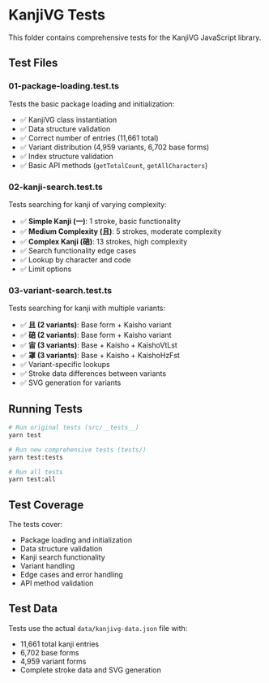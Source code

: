 # KanjiVG Tests

This folder contains comprehensive tests for the KanjiVG JavaScript library.

## Test Files

### 01-package-loading.test.ts
Tests the basic package loading and initialization:
- ✅ KanjiVG class instantiation
- ✅ Data structure validation
- ✅ Correct number of entries (11,661 total)
- ✅ Variant distribution (4,959 variants, 6,702 base forms)
- ✅ Index structure validation
- ✅ Basic API methods (`getTotalCount`, `getAllCharacters`)

### 02-kanji-search.test.ts
Tests searching for kanji of varying complexity:
- ✅ **Simple Kanji (一)**: 1 stroke, basic functionality
- ✅ **Medium Complexity (且)**: 5 strokes, moderate complexity
- ✅ **Complex Kanji (碚)**: 13 strokes, high complexity
- ✅ Search functionality edge cases
- ✅ Lookup by character and code
- ✅ Limit options

### 03-variant-search.test.ts
Tests searching for kanji with multiple variants:
- ✅ **且 (2 variants)**: Base form + Kaisho variant
- ✅ **碚 (2 variants)**: Base form + Kaisho variant  
- ✅ **宙 (3 variants)**: Base + Kaisho + KaishoVtLst
- ✅ **罩 (3 variants)**: Base + Kaisho + KaishoHzFst
- ✅ Variant-specific lookups
- ✅ Stroke data differences between variants
- ✅ SVG generation for variants

## Running Tests

```bash
# Run original tests (src/__tests__)
yarn test

# Run new comprehensive tests (tests/)
yarn test:tests

# Run all tests
yarn test:all
```

## Test Coverage

The tests cover:
- Package loading and initialization
- Data structure validation
- Kanji search functionality
- Variant handling
- Edge cases and error handling
- API method validation

## Test Data

Tests use the actual `data/kanjivg-data.json` file with:
- 11,661 total kanji entries
- 6,702 base forms
- 4,959 variant forms
- Complete stroke data and SVG generation
